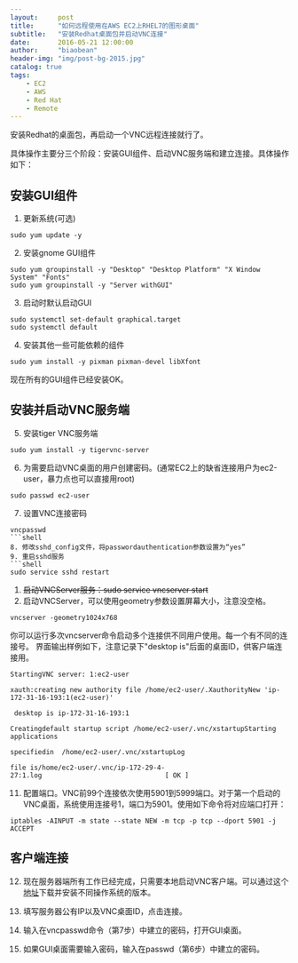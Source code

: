 ```yaml
---
layout:     post
title:      "如何远程使用在AWS EC2上RHEL7的图形桌面"
subtitle:   "安装Redhat桌面包并启动VNC连接"
date:       2016-05-21 12:00:00
author:     "biaobean"
header-img: "img/post-bg-2015.jpg"
catalog: true
tags:
    - EC2
    - AWS
    - Red Hat
    - Remote
---
```


安装Redhat的桌面包，再启动一个VNC远程连接就行了。

具体操作主要分三个阶段：安装GUI组件、启动VNC服务端和建立连接。具体操作如下：


## 安装GUI组件
1. 更新系统(可选)
```shell
sudo yum update -y
```
2. 安装gnome GUI组件
```shell
sudo yum groupinstall -y "Desktop" "Desktop Platform" "X Window System" "Fonts"
sudo yum groupinstall -y "Server withGUI"
```
3. 启动时默认启动GUI
```shell
sudo systemctl set-default graphical.target
sudo systemctl default
```
4. 安装其他一些可能依赖的组件
```shell
sudo yum install -y pixman pixman-devel libXfont
```
现在所有的GUI组件已经安装OK。
## 安装并启动VNC服务端
5. 安装tiger VNC服务端
```shell
sudo yum install -y tigervnc-server
```
6. 为需要启动VNC桌面的用户创建密码。(通常EC2上的缺省连接用户为ec2-user，暴力点也可以直接用root)
```shell
sudo passwd ec2-user
```
7. 设置VNC连接密码
```shell
vncpasswd
​```shell
8. 修改sshd_config文件，将passwordauthentication参数设置为“yes”
9. 重启sshd服务
​```shell
sudo service sshd restart
```
1. ~~启动VNCServer服务：sudo service vncserver start~~
10. 启动VNCServer，可以使用geometry参数设置屏幕大小，注意没空格。
```shell
vncserver -geometry1024x768
```
你可以运行多次vncserver命令启动多个连接供不同用户使用。每一个有不同的连接号。
界面输出样例如下，注意记录下"desktop is"后面的桌面ID，供客户端连接用。
```shell
StartingVNC server: 1:ec2-user 

xauth:creating new authority file /home/ec2-user/.XauthorityNew 'ip-172-31-16-193:1(ec2-user)'

 desktop is ip-172-31-16-193:1

Creatingdefault startup script /home/ec2-user/.vnc/xstartupStarting applications 

specifiedin  /home/ec2-user/.vnc/xstartupLog 

file is/home/ec2-user/.vnc/ip-172-29-4-27:1.log                               [ OK ]
```
11.	配置端口。VNC前99个连接依次使用5901到5999端口。对于第一个启动的VNC桌面，系统使用连接号1，端口为5901。使用如下命令将对应端口打开：
```shell
iptables -AINPUT -m state --state NEW -m tcp -p tcp --dport 5901 -j ACCEPT
```

## 客户端连接
12. 现在服务器端所有工作已经完成，只需要本地启动VNC客户端。可以通过这个[地址](http://www.realvnc.com/download/viewer/)下载并安装不同操作系统的版本。

13. 填写服务器公有IP以及VNC桌面ID，点击连接。
14. 输入在vncpasswd命令（第7步）中建立的密码，打开GUI桌面。
15. 如果GUI桌面需要输入密码，输入在passwd（第6步）中建立的密码。

